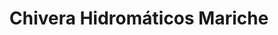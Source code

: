 ---
title: "Chivera Hidromáticos Mariche"
url: /caracas/chivera-hidromaticos-mariche/
shop: piezas de automóviles
---